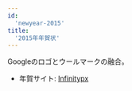 ```yaml
---
id:
  'newyear-2015'
title:
  '2015年年賀状'
---
```


Googleのロゴとウールマークの融合。

- 年賀サイト: [Infinitypx](https://butchi.github.io/infinitypx/)
